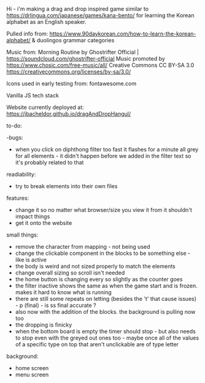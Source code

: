Hi - i'm making a drag and drop inspired game similar to https://drlingua.com/japanese/games/kana-bento/ for learning the Korean alphabet as an English speaker. 

Pulled info from:
https://www.90daykorean.com/how-to-learn-the-korean-alphabet/
& duolingos grammar categories

Music from:
Morning Routine by Ghostrifter Official | https://soundcloud.com/ghostrifter-official
Music promoted by https://www.chosic.com/free-music/all/
Creative Commons CC BY-SA 3.0
https://creativecommons.org/licenses/by-sa/3.0/
 

Icons used in early testing from:
fontawesome.com

Vanilla JS tech stack

Website currently deployed at: https://jbacheldor.github.io/dragAndDropHangul/

to-do:

-bugs:
- when you click on diphthong filter too fast it flashes for a minute all grey for all elements - it didn't happen before we added in the filter text so it's probably related to that

readiability:
- try to break elements into their own files

features:
- change it so no matter what browser/size you view it from it shouldn't impact things
- get it onto the website

small things:
- remove the character from mapping - not being used
- change the clickable component in the blocks to be something else - like is active
- the body is weird and not sized properly to match the elements
- change overall sizing so scroll isn't needed
- the home button is changing every so slightly as the counter goes 
- the filter inactive shows the same as when the game start and is frozen. makes it hard to know what is running
- there are still some repeats on letting (besides the 't' that cause issues) - p (final) - is ss final accurate ?
- also now with the addition of the blocks. the background is pulling now too
- the dropping is finicky  
- when the bottom board is empty the timer should stop - but also needs to stop even with the greyed out ones too       - maybe once all of the values of a specific type on top that aren't unclickable are of type letter


background:
- home screen
- menu screen